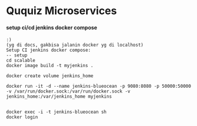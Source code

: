 # Ququiz Microservices

#### setup ci/cd jenkins docker compose 
```
:)
(yg di docs, gakbisa jalanin docker yg di localhost)
Setup CI jenkins docker compose:
-- setup
cd scalable
docker image build -t myjenkins .

docker create volume jenkins_home

docker run -it -d --name jenkins-blueocean -p 9080:8080 -p 50000:50000 -v /var/run/docker.sock:/var/run/docker.sock -v jenkins_home:/var/jenkins_home myjenkins


docker exec -i -t jenkins-blueocean sh
docker login 
```


